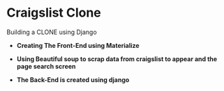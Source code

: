 # Craigslist Clone
Building a CLONE using Django

* <b> Creating The Front-End using Materialize <b>

* <b>Using Beautiful soup to scrap data from craigslist to appear and the page search screen<b>

* <b> The Back-End is created using django<b>